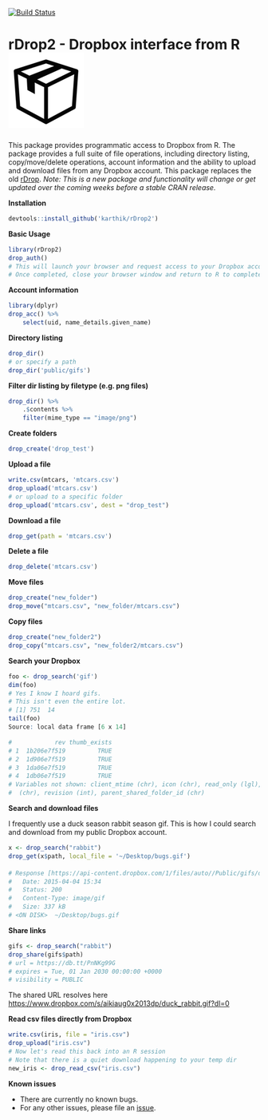 [![Build Status](https://travis-ci.org/ropensci/rDrop2.svg)](https://travis-ci.org/ropensci/rDrop2)


# rDrop2 - Dropbox interface from R  ![](drop.png)  


This package provides programmatic access to Dropbox from R. The package provides a full suite of file operations, including directory listing, copy/move/delete operations, account information and the ability to upload and download files from any Dropbox account. This package replaces the old [rDrop](https://github.com/karthik/rDrop). _Note: This is a new package and functionality will change or get updated over the coming weeks before a stable CRAN release._


__Installation__  

```r
devtools::install_github('karthik/rDrop2')
```

__Basic Usage__

```r
library(rDrop2)
drop_auth()
# This will launch your browser and request access to your Dropbox account. 
# Once completed, close your browser window and return to R to complete authentication.
```

__Account information__

```r
library(dplyr)
drop_acc() %>% 
    select(uid, name_details.given_name)
```

__Directory listing__

```r
drop_dir()
# or specify a path
drop_dir('public/gifs')
```

__Filter dir listing by filetype (e.g. png files)__

```r
drop_dir() %>% 
    .$contents %>% 
    filter(mime_type == "image/png")
```

__Create folders__


```r
drop_create('drop_test')
```

__Upload a file__

```r
write.csv(mtcars, 'mtcars.csv')
drop_upload('mtcars.csv')
# or upload to a specific folder
drop_upload('mtcars.csv', dest = "drop_test")
```

__Download a file__

```r
drop_get(path = 'mtcars.csv')
```

__Delete a file__

```r
drop_delete('mtcars.csv')
```

__Move files__

```r
drop_create("new_folder")
drop_move("mtcars.csv", "new_folder/mtcars.csv")
```

__Copy files__

```r
drop_create("new_folder2")
drop_copy("mtcars.csv", "new_folder2/mtcars.csv")
```

__Search your Dropbox__

```r
foo <- drop_search('gif')
dim(foo)
# Yes I know I hoard gifs.
# This isn't even the entire lot.
# [1] 751  14
tail(foo)
Source: local data frame [6 x 14]
```

```r
#            rev thumb_exists                                                    #                                               path is_dir
# 1  1b206e7f519         TRUE                                                   # /obscure_path/themes/style/bgnoise.gif  FALSE
# 2  1d906e7f519         TRUE                                                  # /obscure_path/images/logos/ploslogo.gif  FALSE
# 3  1da06e7f519         TRUE                                             # /obscure_path/images/logos/treebase_logo.gif  FALSE
# 4  1db06e7f519         TRUE                                              # /obscure_path/images/logos/fishbaselogo.gif  FALSE
# Variables not shown: client_mtime (chr), icon (chr), read_only (lgl), bytes (# int), modified (chr), size (chr), root (chr), mime_type
#  (chr), revision (int), parent_shared_folder_id (chr)
```

__Search and download files__

I frequently use a duck season rabbit season gif. This is how I could search and download from my public Dropbox account. 

```r
x <- drop_search("rabbit")
drop_get(x$path, local_file = '~/Desktop/bugs.gif')

# Response [https://api-content.dropbox.com/1/files/auto//Public/gifs/duck_rabbit.gif]
#   Date: 2015-04-04 15:34
#   Status: 200
#   Content-Type: image/gif
#   Size: 337 kB
# <ON DISK>  ~/Desktop/bugs.gif
```

__Share links__

```r
gifs <- drop_search("rabbit")
drop_share(gifs$path)
# url = https://db.tt/PnNKg99G 
# expires = Tue, 01 Jan 2030 00:00:00 +0000 
# visibility = PUBLIC 
```
The shared URL resolves here https://www.dropbox.com/s/aikiaug0x2013dp/duck_rabbit.gif?dl=0

__Read csv files directly from Dropbox__

```r
write.csv(iris, file = "iris.csv")
drop_upload("iris.csv")
# Now let's read this back into an R session
# Note that there is a quiet download happening to your temp dir
new_iris <- drop_read_csv("iris.csv")
```


__Known issues__

* There are currently no known bugs.
* For any other issues, please file an [issue](https://github.com/karthik/rDrop2/issues).
